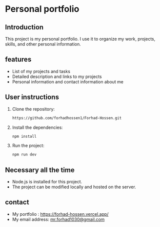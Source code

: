 # Personal portfolio

## Introduction

This project is my personal portfolio. I use it to organize my work, projects, skills, and other personal information.

## features

- List of my projects and tasks
- Detailed description and links to my projects
- Personal information and contact information about me

## User instructions

1. Clone the repository:
     ```bash
     https://github.com/forhadhossen1/Forhad-Hossen.git
     ````

2. Install the dependencies:
     ```bash
     npm install
     ````

3. Run the project:
     ```bash
     npm run dev
     ````

## Necessary all the time

- Node.js is installed for this project.
- The project can be modified locally and hosted on the server.

## contact

- My portfolio : https://forhad-hossen.vercel.app/
- My email address: mr.forhad1030@gmail.com